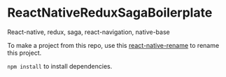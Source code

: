 # ReactNativeReduxSagaBoilerplate
React-native, redux, saga, react-navigation, native-base

To make a project from this repo, use this <a href="https://www.npmjs.com/package/react-native-rename ">react-native-rename</a> to rename this project.

`npm install`  to install dependencies.

